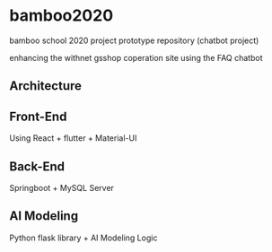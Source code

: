 # bamboo2020
bamboo school 2020 project prototype repository (chatbot project)

enhancing the withnet gsshop coperation site using the FAQ chatbot


## Architecture 


## Front-End
Using React + flutter + Material-UI


## Back-End
Springboot + MySQL Server


## AI Modeling
Python flask library + AI Modeling Logic
